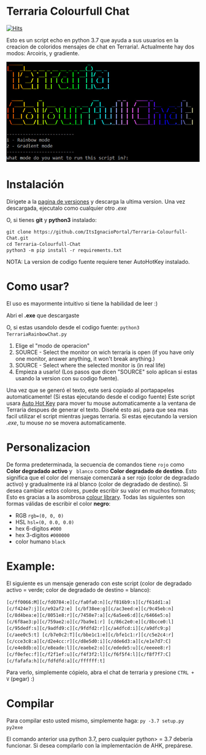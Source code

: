 # Terraria Colourfull Chat
[![Hits](https://hits.seeyoufarm.com/api/count/incr/badge.svg?url=https%3A%2F%2Fgithub.com%2FItsIgnacioPortal%2FTerraria-Colourfull-Chat&count_bg=%2379C83D&title_bg=%23555555&icon=&icon_color=%23E7E7E7&title=hits&edge_flat=false)](https://hits.seeyoufarm.com)  

Esto es un script echo en python 3.7 que ayuda a sus usuarios en la creacion de coloridos mensajes de chat en Terraria!. Actualmente hay dos modos: Arcoiris, y gradiente.

![banner](/img/banner.jpg)

# Instalación

Dirigete a la [pagina de versiones](https://github.com/ItsIgnacioPortal/Terraria-Colourfull-Chat/releases) y descarga la ultima version.
Una vez descargada, ejecutalo como cualquier otro _.exe_

O, si tienes **git** y **python3** instalado:
```
git clone https://github.com/ItsIgnacioPortal/Terraria-Colourfull-Chat.git
cd Terraria-Colourfull-Chat
python3 -m pip install -r requirements.txt 
```
NOTA: La version de codigo fuente requiere tener AutoHotKey instalado.

# Como usar?
El uso es mayormente intuitivo si tiene la habilidad de leer :)

Abri el **.exe** que descargaste

O, si estas usandolo desde el codigo fuente:
`python3 TerrariaRainbowChat.py`


1. Elige el "modo de operacion"
2. SOURCE - Select the monitor on wich terraria is open (if you have only one monitor, answer anything, it won't break anything.)
3. SOURCE - Select where the selected monitor is (in real life)
4. Empieza a usarlo!
(Los pasos que dicen "SOURCE" solo aplican si estas usando la version con su codigo fuente).

Una vez que se generó el texto, este será copiado al portapapeles automaticamente! 
(Si estas ejecutando desde el codigo fuente) Este script usara [Auto Hot Key](https://www.autohotkey.com/) para mover tu mouse automaticamente a la ventana de Terraria despues de generar el texto. Diseñé esto asi, para que sea mas facil utilizar el script mientras juegas terraria. Si estas ejecutando la version _.exe_, tu mouse _no_ se movera automaticamente. 

# Personalizacion
De forma predeterminada, la secuencia de comandos tiene `rojo` como **Color degradado activo** y ` blanco` como **Color degradado de destino**. Esto significa que el color del mensaje comenzará a ser rojo (color de degradado activo) y gradualmente irá al blanco (color de degradado de destino). Si desea cambiar estos colores, puede escribir su valor en muchos formatos; Esto es gracias a la asombrosa [colour library](https://pypi.org/project/colour/). Todas las siguientes son formas válidas de escribir el color **negro**:

* RGB `rgb=(0, 0, 0)`
* HSL `hsl=(0, 0.0, 0.0)`
* hex 6-digitos `#000`
* hex 3-digitos `#000000`
* color humano `black`

# Example:
El siguiente es un mensaje generado con este script (color de degradado activo = verde; color de degradado de destino = blanco):

`[c/ff0066:M][c/fd0784:e][c/fa0fa0:n][c/f816b9:s][c/f61dd1:a][c/f424e7:j][c/e92af2:e] [c/bf38ee:g][c/ac3eed:e][c/9c45eb:n][c/8d4bea:e][c/8051e8:r][c/7458e7:a][c/6a5ee6:d][c/6466e5:o] [c/6f8ae3:p][c/759ae2:o][c/7ba9e1:r] [c/86c2e0:e][c/8bcce0:l] [c/95dedf:s][c/9adfd9:c][c/9fdfd2:r][c/a4dfcd:i][c/a9dfc9:p][c/aee0c5:t] [c/b7e0c2:T][c/bbe1c1:e][c/bfe1c1:r][c/c5e2c4:r][c/cce3c8:a][c/d2e4cc:r][c/d8e5d0:i][c/dde6d3:a][c/e1e7d7:C][c/e4e8db:o][c/e8eade:l][c/eaebe2:o][c/edede5:u][c/eeeee8:r][c/f0efec:f][c/f2f1ef:u][c/f4f3f2:l][c/f6f5f4:l][c/f8f7f7:C][c/fafafa:h][c/fdfdfd:a][c/ffffff:t]`

Para verlo, simplemente cópielo, abra el chat de terraria y presione `CTRL + V` (pegar) :)

# Compilar

Para compilar esto usted mismo, simplemente haga:
`py -3.7 setup.py py2exe`

El comando anterior usa python 3.7, pero cualquier python> = 3.7 debería funcionar.
Si desea compilarlo con la implementación de AHK, prepárese.
